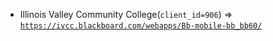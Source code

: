  - Illinois Valley Community College(`client_id=906`) => [`https://ivcc.blackboard.com/webapps/Bb-mobile-bb_bb60/`](https://ivcc.blackboard.com/webapps/Bb-mobile-bb_bb60/)
